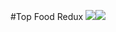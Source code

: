 #Top Food Redux [![](http://cf.way2muchnoise.eu/versions/food-redux.svg)](https://www.curseforge.com/minecraft/mc-mods/food-redux)[![](http://cf.way2muchnoise.eu/full_food-redux_downloads.svg)](https://www.curseforge.com/minecraft/mc-mods/food-redux)
